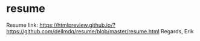 # resume
Resume link: https://htmlpreview.github.io/?https://github.com/dellmdq/resume/blob/master/resume.html
Regards,
Erik
